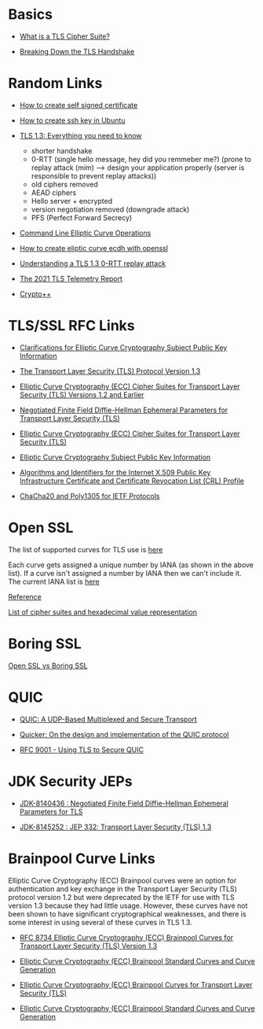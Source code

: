 # Basics

* [What is a TLS Cipher Suite?](https://www.youtube.com/watch?v=ZM3tXhPV8v0)

* [Breaking Down the TLS Handshake](https://www.youtube.com/watch?v=cuR05y_2Gxc&t=1s)


# Random Links

* [How to create self signed certificate](https://sectigo.com/resource-library/what-is-a-self-signed-certificate)

* [How to create ssh key in Ubuntu](https://tecnstuff.net/how-to-set-up-ssh-keys-on-ubuntu-20-04/)

* [TLS 1.3: Everything you need to know](https://www.thesslstore.com/blog/tls-1-3-everything-possibly-needed-know/)

    * shorter handshake
    * 0-RTT (single hello message, hey did you remmeber me?) (prone to replay attack (mim) --> design your application properly (server is responsible to prevent replay attacks))
    * old ciphers removed
    * AEAD ciphers
    * Hello server + encrypted
    * version negotiation removed (downgrade attack)
    * PFS (Perfect Forward Secrecy)

* [Command Line Elliptic Curve Operations](https://wiki.openssl.org/index.php/Command_Line_Elliptic_Curve_Operations)

* [How to create eliptic curve ecdh with openssl](https://xenovation.com/blog/security/pki/creating-elliptic-curve-ecdh-key-with-openssl)

* [Understanding a TLS 1.3 0-RTT replay attack](https://security.stackexchange.com/questions/166156/understanding-a-tls-1-3-0-rtt-replay-attack)


* [The 2021 TLS Telemetry Report](https://www.f5.com/labs/articles/threat-intelligence/the-2021-tls-telemetry-report)

* [Crypto++](https://cryptopp.com/wiki/Main_Page)


# TLS/SSL RFC Links

* [Clarifications for Elliptic Curve Cryptography Subject Public Key Information](https://datatracker.ietf.org/doc/rfc8813/)

* [The Transport Layer Security (TLS) Protocol Version 1.3](https://www.rfc-editor.org/rfc/rfc8446.html)

* [Elliptic Curve Cryptography (ECC) Cipher Suites for Transport Layer Security (TLS) Versions 1.2 and Earlier](https://datatracker.ietf.org/doc/rfc8422/)

* [Negotiated Finite Field Diffie-Hellman Ephemeral Parameters for Transport Layer Security (TLS)](https://datatracker.ietf.org/doc/rfc7919/)

* [Elliptic Curve Cryptography (ECC) Cipher Suites for Transport Layer Security (TLS)](https://datatracker.ietf.org/doc/rfc4492/)

* [Elliptic Curve Cryptography Subject Public Key Information](https://datatracker.ietf.org/doc/rfc5480/)

* [Algorithms and Identifiers for the Internet X.509 Public Key Infrastructure Certificate and Certificate Revocation List (CRL) Profile](https://datatracker.ietf.org/doc/rfc3279/)

* [ChaCha20 and Poly1305 for IETF Protocols](https://datatracker.ietf.org/doc/html/rfc8439)


# Open SSL

The list of supported curves for TLS use is [here](https://github.com/openssl/openssl/blob/OpenSSL_1_0_2-stable/ssl/t1_lib.c#L231)

Each curve gets assigned a unique number by IANA (as shown in the above list). If a curve isn't assigned a number by IANA then we can't include it. The current IANA list is [here](https://www.iana.org/assignments/tls-parameters/tls-parameters.xhtml#tls-parameters-8)

[Reference](https://github.com/openssl/openssl/issues/6332)

[List of cipher suites and hexadecimal value representation](https://testssl.sh/openssl-iana.mapping.html)

# Boring SSL

[Open SSL vs Boring SSL](https://www.interserver.net/tips/kb/openssl-vs-boringssl-boringssl-install-boringssl/)


# QUIC

* [QUIC: A UDP-Based Multiplexed and Secure Transport](https://datatracker.ietf.org/doc/html/rfc9000)

* [Quicker: On the design and implementation of the QUIC protocol](https://quic.edm.uhasselt.be/files/quicker_KevinPittevils_August2018.pdf)

* [RFC 9001 - Using TLS to Secure QUIC](https://www.rfc-editor.org/rfc/rfc9001.html)


# JDK Security JEPs

* [JDK-8140436 : Negotiated Finite Field Diffie-Hellman Ephemeral Parameters for TLS](https://bugs.java.com/bugdatabase/view_bug.do?bug_id=8140436)

* [JDK-8145252 : JEP 332: Transport Layer Security (TLS) 1.3](https://bugs.java.com/bugdatabase/view_bug.do?bug_id=JDK-8145252)


# Brainpool Curve Links

Elliptic Curve Cryptography (ECC) Brainpool curves were an option for authentication and key exchange in the Transport Layer Security (TLS) protocol version 1.2 but were deprecated by the IETF for use with TLS version 1.3 because they had little usage. However, these curves have not been shown to have significant cryptographical weaknesses, and there is some interest in using several of these curves in TLS 1.3.

* [RFC 8734 Elliptic Curve Cryptography (ECC) Brainpool Curves for Transport Layer Security (TLS) Version 1.3](https://www.rfc-editor.org/rfc/rfc8734.html)

* [Elliptic Curve Cryptography (ECC) Brainpool Standard Curves and Curve Generation](https://www.rfc-editor.org/rfc/rfc5639.html)

* [Elliptic Curve Cryptography (ECC) Brainpool Curves for Transport Layer Security (TLS)](https://www.rfc-editor.org/rfc/rfc7027.html)

* [Elliptic Curve Cryptography (ECC) Brainpool Standard Curves and Curve Generation](https://datatracker.ietf.org/doc/rfc5639/)



